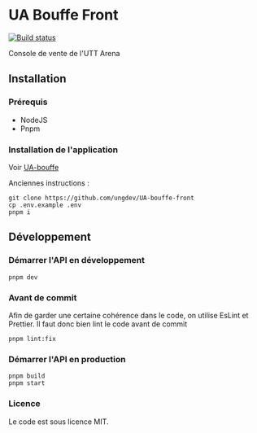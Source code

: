 # UA Bouffe Front
[![Build status](https://github.com/ungdev/UA-bouffe-front/actions/workflows/ci.yml/badge.svg)](https://github.com/ungdev/UA-bouffe-front/actions/workflows/ci.yml)

Console de vente de l'UTT Arena

## Installation

### Prérequis

- NodeJS
- Pnpm

### Installation de l'application
Voir [UA-bouffe](https://github.com/ungdev/UA-bouffe)

Anciennes instructions :
```
git clone https://github.com/ungdev/UA-bouffe-front
cp .env.example .env
pnpm i
```

## Développement

### Démarrer l'API en développement

```
pnpm dev
```

### Avant de commit

Afin de garder une certaine cohérence dans le code, on utilise EsLint et Prettier. Il faut donc bien lint le code avant
de commit

```
pnpm lint:fix
```

### Démarrer l'API en production

```
pnpm build
pnpm start
```

### Licence

Le code est sous licence MIT.
